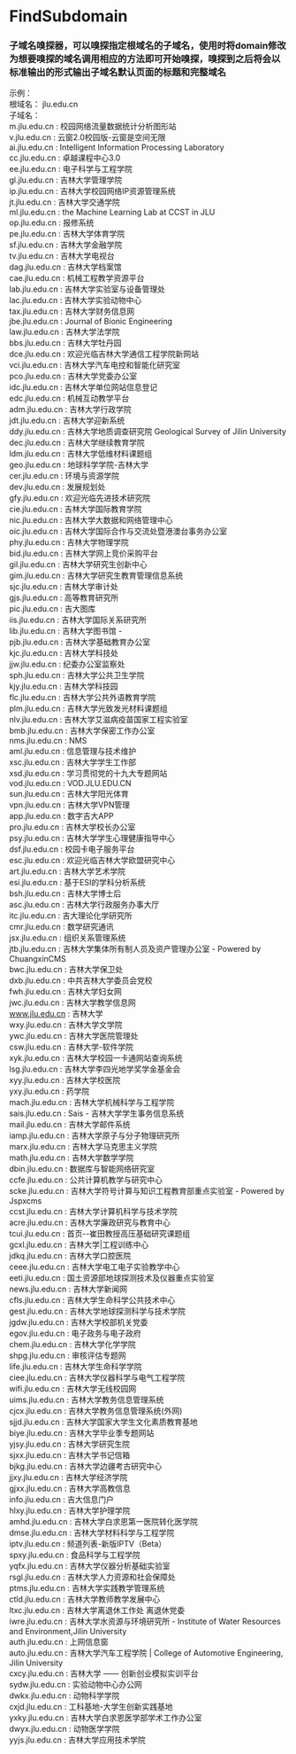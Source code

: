 # FindSubdomain
### 子域名嗅探器，可以嗅探指定根域名的子域名，使用时将domain修改为想要嗅探的域名调用相应的方法即可开始嗅探，嗅探到之后将会以标准输出的形式输出子域名默认页面的标题和完整域名

示例：
<br> 根域名： jlu.edu.cn
<br> 子域名：
<br> m.jlu.edu.cn : 校园网络流量数据统计分析图形站
<br> v.jlu.edu.cn : 云窗2.0校园版-云窗是空间无限
<br> ai.jlu.edu.cn : Intelligent Information Processing Laboratory
<br> cc.jlu.edu.cn : 卓越课程中心3.0
<br> ee.jlu.edu.cn : 电子科学与工程学院
<br> gl.jlu.edu.cn : 吉林大学管理学院
<br> ip.jlu.edu.cn : 吉林大学校园网络IP资源管理系统
<br> jt.jlu.edu.cn : 吉林大学交通学院
<br> ml.jlu.edu.cn : the Machine Learning Lab at CCST in JLU
<br> op.jlu.edu.cn : 报修系统
<br> pe.jlu.edu.cn : 吉林大学体育学院
<br> sf.jlu.edu.cn : 吉林大学金融学院
<br> tv.jlu.edu.cn : 吉林大学电视台
<br> dag.jlu.edu.cn : 吉林大学档案馆
<br> cae.jlu.edu.cn : 机械工程教学资源平台
<br> lab.jlu.edu.cn : 吉林大学实验室与设备管理处
<br> lac.jlu.edu.cn : 吉林大学实验动物中心
<br> tax.jlu.edu.cn : 吉林大学财务信息网
<br> jbe.jlu.edu.cn : Journal of Bionic Engineering
<br> law.jlu.edu.cn : 吉林大学法学院
<br> bbs.jlu.edu.cn : 吉林大学牡丹园
<br> dce.jlu.edu.cn : 欢迎光临吉林大学通信工程学院新网站
<br> vci.jlu.edu.cn : 吉林大学汽车电控和智能化研究室
<br> pco.jlu.edu.cn : 吉林大学党委办公室
<br> idc.jlu.edu.cn : 吉林大学单位网站信息登记
<br> edc.jlu.edu.cn : 机械互动教学平台
<br> adm.jlu.edu.cn : 吉林大学行政学院
<br> jdt.jlu.edu.cn : 吉林大学迎新系统
<br> ddy.jlu.edu.cn : 吉林大学地质调查研究院 Geological Survey of Jilin University
<br> dec.jlu.edu.cn : 吉林大学继续教育学院
<br> ldm.jlu.edu.cn : 吉林大学低维材料课题组
<br> geo.jlu.edu.cn : 地球科学学院-吉林大学
<br> cer.jlu.edu.cn : 环境与资源学院
<br> dev.jlu.edu.cn : 发展规划处
<br> gfy.jlu.edu.cn : 欢迎光临先进技术研究院
<br> cie.jlu.edu.cn : 吉林大学国际教育学院
<br> nic.jlu.edu.cn : 吉林大学大数据和网络管理中心
<br> oic.jlu.edu.cn : 吉林大学国际合作与交流处暨港澳台事务办公室
<br> phy.jlu.edu.cn : 吉林大学物理学院
<br> bid.jlu.edu.cn : 吉林大学网上竞价采购平台
<br> gil.jlu.edu.cn : 吉林大学研究生创新中心
<br> gim.jlu.edu.cn : 吉林大学研究生教育管理信息系统
<br> sjc.jlu.edu.cn : 吉林大学审计处
<br> gjs.jlu.edu.cn : 高等教育研究所
<br> pic.jlu.edu.cn : 吉大图库
<br> iis.jlu.edu.cn : 吉林大学国际关系研究所
<br> lib.jlu.edu.cn : 吉林大学图书馆 -
<br> pjb.jlu.edu.cn : 吉林大学基础教育办公室
<br> kjc.jlu.edu.cn : 吉林大学科技处
<br> jjw.jlu.edu.cn : 纪委办公室监察处
<br> sph.jlu.edu.cn : 吉林大学公共卫生学院
<br> kjy.jlu.edu.cn : 吉林大学科技园
<br> flc.jlu.edu.cn : 吉林大学公共外语教育学院
<br> plm.jlu.edu.cn : 吉林大学光致发光材料课题组
<br> nlv.jlu.edu.cn : 吉林大学艾滋病疫苗国家工程实验室
<br> bmb.jlu.edu.cn : 吉林大学保密工作办公室
<br> nms.jlu.edu.cn : NMS
<br> aml.jlu.edu.cn : 信息管理与技术维护
<br> xsc.jlu.edu.cn : 吉林大学学生工作部
<br> xsd.jlu.edu.cn : 学习贯彻党的十九大专题网站
<br> vod.jlu.edu.cn : VOD.JLU.EDU.CN
<br> sun.jlu.edu.cn : 吉林大学阳光体育
<br> vpn.jlu.edu.cn : 吉林大学VPN管理
<br> app.jlu.edu.cn : 数字吉大APP
<br> pro.jlu.edu.cn : 吉林大学校长办公室
<br> psy.jlu.edu.cn : 吉林大学学生心理健康指导中心
<br> dsf.jlu.edu.cn : 校园卡电子服务平台
<br> esc.jlu.edu.cn : 欢迎光临吉林大学欧盟研究中心
<br> art.jlu.edu.cn : 吉林大学艺术学院
<br> esi.jlu.edu.cn : 基于ESI的学科分析系统
<br> bsh.jlu.edu.cn : 吉林大学博士后
<br> asc.jlu.edu.cn : 吉林大学行政服务办事大厅
<br> itc.jlu.edu.cn : 吉大理论化学研究所
<br> cmr.jlu.edu.cn : 数学研究通讯
<br> jsx.jlu.edu.cn : 组织关系管理系统
<br> jtb.jlu.edu.cn : 吉林大学集体所有制人员及资产管理办公室 - Powered by ChuangxinCMS
<br> bwc.jlu.edu.cn : 吉林大学保卫处
<br> dxb.jlu.edu.cn : 中共吉林大学委员会党校
<br> fwh.jlu.edu.cn : 吉林大学妇女网
<br> jwc.jlu.edu.cn : 吉林大学教学信息网
<br> www.jlu.edu.cn : 吉林大学
<br> wxy.jlu.edu.cn : 吉林大学文学院
<br> ywc.jlu.edu.cn : 吉林大学医院管理处
<br> csw.jlu.edu.cn : 吉林大学-软件学院
<br> xyk.jlu.edu.cn : 吉林大学校园一卡通网站查询系统
<br> lsg.jlu.edu.cn : 吉林大学李四光地学奖学金基金会
<br> xyy.jlu.edu.cn : 吉林大学校医院
<br> yxy.jlu.edu.cn : 药学院
<br> mach.jlu.edu.cn : 吉林大学机械科学与工程学院
<br> sais.jlu.edu.cn : Sais - 吉林大学学生事务信息系统
<br> mail.jlu.edu.cn : 吉林大学邮件系统
<br> iamp.jlu.edu.cn : 吉林大学原子与分子物理研究所
<br> marx.jlu.edu.cn : 吉林大学马克思主义学院
<br> math.jlu.edu.cn : 吉林大学数学学院
<br> dbin.jlu.edu.cn : 数据库与智能网络研究室
<br> ccfe.jlu.edu.cn : 公共计算机教学与研究中心
<br> scke.jlu.edu.cn : 吉林大学符号计算与知识工程教育部重点实验室 - Powered by Jspxcms
<br> ccst.jlu.edu.cn : 吉林大学计算机科学与技术学院
<br> acre.jlu.edu.cn : 吉林大学廉政研究与教育中心
<br> tcui.jlu.edu.cn : 首页--崔田教授高压基础研究课题组
<br> gcxl.jlu.edu.cn : 吉林大学|工程训练中心
<br> jdkq.jlu.edu.cn : 吉林大学口腔医院
<br> ceee.jlu.edu.cn : 吉林大学电工电子实验教学中心
<br> eeti.jlu.edu.cn : 国土资源部地球探测技术及仪器重点实验室
<br> news.jlu.edu.cn : 吉林大学新闻网
<br> cfls.jlu.edu.cn : 吉林大学生命科学公共技术中心
<br> gest.jlu.edu.cn : 吉林大学地球探测科学与技术学院
<br> jgdw.jlu.edu.cn : 吉林大学校部机关党委
<br> egov.jlu.edu.cn : 电子政务与电子政府
<br> chem.jlu.edu.cn : 吉林大学化学学院
<br> shpg.jlu.edu.cn : 审核评估专题网
<br> life.jlu.edu.cn : 吉林大学生命科学学院
<br> ciee.jlu.edu.cn : 吉林大学仪器科学与电气工程学院
<br> wifi.jlu.edu.cn : 吉林大学无线校园网
<br> uims.jlu.edu.cn : 吉林大学教务信息管理系统
<br> cjcx.jlu.edu.cn : 吉林大学教务信息管理系统(外网)
<br> sjjd.jlu.edu.cn : 吉林大学国家大学生文化素质教育基地
<br> biye.jlu.edu.cn : 吉林大学毕业季专题网站
<br> yjsy.jlu.edu.cn : 吉林大学研究生院
<br> sjxx.jlu.edu.cn : 吉林大学书记信箱
<br> bjkg.jlu.edu.cn : 吉林大学边疆考古研究中心
<br> jjxy.jlu.edu.cn : 吉林大学经济学院
<br> gjxx.jlu.edu.cn : 吉林大学高教信息
<br> info.jlu.edu.cn : 吉大信息门户
<br> hlxy.jlu.edu.cn : 吉林大学护理学院
<br> amhd.jlu.edu.cn : 吉林大学白求恩第一医院转化医学院
<br> dmse.jlu.edu.cn : 吉林大学材料科学与工程学院
<br> iptv.jlu.edu.cn : 频道列表-新版IPTV（Beta）
<br> spxy.jlu.edu.cn : 食品科学与工程学院
<br> yqfx.jlu.edu.cn : 吉林大学仪器分析基础实验室
<br> rsgl.jlu.edu.cn : 吉林大学人力资源和社会保障处
<br> ptms.jlu.edu.cn : 吉林大学实践教学管理系统
<br> ctld.jlu.edu.cn : 吉林大学教师教学发展中心
<br> ltxc.jlu.edu.cn : 吉林大学离退休工作处 离退休党委
<br> iwre.jlu.edu.cn : 吉林大学水资源与环境研究所 - Institute of Water Resources and Environment,Jilin University
<br> auth.jlu.edu.cn : 上网信息窗
<br> auto.jlu.edu.cn : 吉林大学汽车工程学院 | College of Automotive Engineering, Jilin University
<br> cxcy.jlu.edu.cn : 吉林大学 —— 创新创业模拟实训平台
<br> sydw.jlu.edu.cn : 实验动物中心办公网
<br> dwkx.jlu.edu.cn : 动物科学学院
<br> cxjd.jlu.edu.cn : 工科基地-大学生创新实践基地
<br> yxky.jlu.edu.cn : 吉林大学白求恩医学部学术工作办公室
<br> dwyx.jlu.edu.cn : 动物医学学院
<br> yyjs.jlu.edu.cn : 吉林大学应用技术学院

